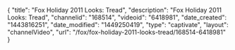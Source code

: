 {
    "title": "Fox Holiday 2011 Looks: Tread",
    "description": "Fox Holiday 2011 Looks: Tread",
    "channelid": "168514",
    "videoid": "6418981",
    "date_created": "1443816251",
    "date_modified": "1449250419",
    "type": "captivate",
    "layout": "channelVideo",
    "url": "\/fox\/fox-holiday-2011-looks-tread\/168514-6418981"
}